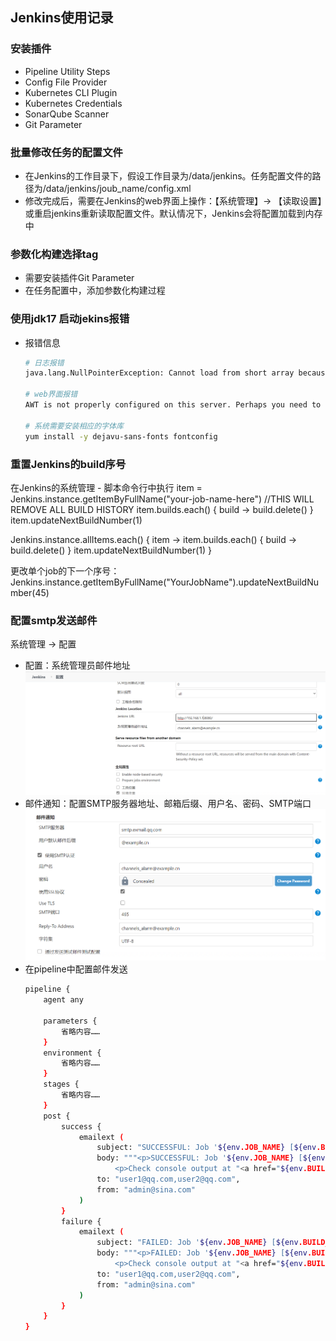## Jenkins使用记录
### 安装插件
- Pipeline Utility Steps
- Config File Provider
- Kubernetes CLI Plugin
- Kubernetes Credentials
- SonarQube Scanner
- Git Parameter
### 批量修改任务的配置文件
- 在Jenkins的工作目录下，假设工作目录为/data/jenkins。任务配置文件的路径为/data/jenkins/joub_name/config.xml
- 修改完成后，需要在Jenkins的web界面上操作：【系统管理】-> 【读取设置】或重启jenkins重新读取配置文件。默认情况下，Jenkins会将配置加载到内存中

### 参数化构建选择tag
- 需要安装插件Git Parameter
- 在任务配置中，添加参数化构建过程

### 使用jdk17 启动jekins报错
- 报错信息
  ```bash
  # 日志报错
  java.lang.NullPointerException: Cannot load from short array because "sun.awt.FontConfiguration.head" is null

  # web界面报错
  AWT is not properly configured on this server. Perhaps you need to run your container with “-Djava.awt.headless=true”

  # 系统需要安装相应的字体库
  yum install -y dejavu-sans-fonts fontconfig
  ```

### 重置Jenkins的build序号
在Jenkins的系统管理 - 脚本命令行中执行
item = Jenkins.instance.getItemByFullName("your-job-name-here")
//THIS WILL REMOVE ALL BUILD HISTORY
item.builds.each() { build ->
  build.delete()
}
item.updateNextBuildNumber(1)



Jenkins.instance.allItems.each() { 
  item -> item.builds.each() { 
    build -> build.delete()
  }
  item.updateNextBuildNumber(1)
}  


更改单个job的下一个序号：
Jenkins.instance.getItemByFullName("YourJobName").updateNextBuildNumber(45)

### 配置smtp发送邮件
系统管理 -> 配置
- 配置：系统管理员邮件地址
  ![](img/jenkins-2.png)
- 邮件通知：配置SMTP服务器地址、邮箱后缀、用户名、密码、SMTP端口
  ![](img/jenkins-1.png)
- 在pipeline中配置邮件发送
  ```bash
  pipeline { 
      agent any 
  
      parameters {
          省略内容……
      }
      environment {
          省略内容……
      }
      stages {
          省略内容……
      }
      post {
          success {
              emailext (
                  subject: "SUCCESSFUL: Job '${env.JOB_NAME} [${env.BUILD_NUMBER}]'",
                  body: """<p>SUCCESSFUL: Job '${env.JOB_NAME} [${env.BUILD_NUMBER}]':</p>
                      <p>Check console output at "<a href="${env.BUILD_URL}">${env.JOB_NAME} [${env.BUILD_NUMBER}]</a>"</p>""",
                  to: "user1@qq.com,user2@qq.com",
                  from: "admin@sina.com"
              )
          }
          failure {
              emailext (
                  subject: "FAILED: Job '${env.JOB_NAME} [${env.BUILD_NUMBER}]'",
                  body: """<p>FAILED: Job '${env.JOB_NAME} [${env.BUILD_NUMBER}]':</p>
                      <p>Check console output at "<a href="${env.BUILD_URL}">${env.JOB_NAME} [${env.BUILD_NUMBER}]</a>"</p>""",
                  to: "user1@qq.com,user2@qq.com",
                  from: "admin@sina.com"
              )
          }
      }
  }
  ```